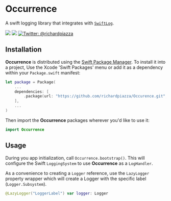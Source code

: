 # Occurrence

A swift logging library that integrates with [`SwiftLog`](https://github.com/apple/swift-log).

<p>
    <img src="https://github.com/richardpiazza/Occurrence/workflows/Swift/badge.svg?branch=main" />
    <img src="https://img.shields.io/badge/Swift-5.3-orange.svg" />
    <a href="https://twitter.com/richardpiazza">
        <img src="https://img.shields.io/badge/twitter-@richardpiazza-blue.svg?style=flat" alt="Twitter: @richardpiazza" />
    </a>
</p>

## Installation

**Occurrence** is distributed using the [Swift Package Manager](https://swift.org/package-manager). To install it into a project, Use the 
Xcode 'Swift Packages' menu or add it as a dependency within your `Package.swift` manifest:

```swift
let package = Package(
    ...
    dependencies: [
        .package(url: "https://github.com/richardpiazza/Occurence.git", .upToNextMinor(from: "0.3.0"))
    ],
    ...
)
```

Then import the **Occurrence** packages wherever you'd like to use it:

```swift
import Occurrence
```

## Usage

During you app initialization, call `Occurrence.bootstrap()`. This will configure the Swift `LoggingSystem` to use **Occurrence** as a `LogHandler`.

As a convenience to creating a `Logger` reference, use the `LazyLogger` property wrapper which will create a Logger with the specific label (`Logger.Subsystem`).
```swift
@LazyLogger("LoggerLabel") var logger: Logger
```
